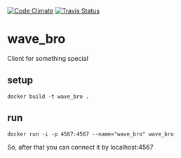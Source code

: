 [![Code Climate](https://codeclimate.com/github/CodeFablers/TheWaveBro/badges/gpa.svg)](https://codeclimate.com/github/CodeFablers/TheWaveBro)
[![Travis Status](https://travis-ci.org/CodeFablers/TheWaveBro.svg?branch=master)](https://travis-ci.org/CodeFablers/TheWaveBro)

# wave_bro
Client for something special


## setup
`docker build -t wave_bro .`


## run
`docker run -i -p 4567:4567 --name="wave_bro" wave_bro`

So, after that you can connect it by localhost:4567
